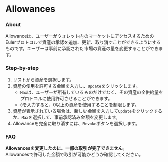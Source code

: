 # Allowances

### About

Allowanceは、ユーザーがウォレット内のマーケットにアクセスするためのEulerプロトコルで資産の承認を追加、更新、取り消すことができるようにするものです。ユーザーは事前に承認された市場の資産の量を変更することができます。

### Step-by-step

1. リストから資産を選択します。
2. 資産の使用を許可する金額を入力し、`Update`をクリックします。
   * `Max`は、ユーザーが所有しているものだけでなく、その資産の全供給量をプロトコルに使用許可させることができます。
   * `0`を入力すると、0以上の資産を使用することを制限します。
3. 資産が表示されている場合は、新しい金額を入力して`Update`をクリックするか、`Max`を選択して、事前承認済み金額を変更します。
4. Allowanceを完全に取り消すには、`Revoke`ボタンを選択します。

### FAQ

**Allowancesを変更したのに、一部の取引が完了できません。** \
Allowancesで許可した金額で取引が可能かどうか確認してください。
